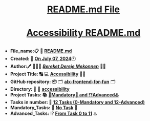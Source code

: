<H1 align="center", height="1500"> <ins> README.md File </ins> </H1>
<H1 align="center"> <ins> Accessibility README.md</ins> </H1>

##

* **File_name:📋** 📖 [**README.md**](https://github.com/BekaHabesha/alx-frontend-for-fun/tree/master/accessibility/README.md)
* **Created: 📅** <ins>**On July 07, 2024**</ins>🕙
* **Author:🖊️** 👨🏻‍💻 [***Bereket Dereje Mekonnen***](https://intranet.alxswe.com/users/BereketDerejeMekonnen) 🧑‍💻
* **Project Title: 🔠**  💻 [**Accessibility**](https://intranet.alxswe.com/projects/1210) 📝🔡
* **GitHub repository: 📦** 🗂 [**alx-frontend-for-fun**](https://github.com/BekaHabesha/alx-frontend-for-fun) 🗂
* **Directory: 💼** 📂 [**accessibility**](https://github.com/BekaHabesha/alx-frontend-for-fun/tree/master/accessibility)
* **Project Tasks: 📚** <ins>**💯Mandatory💯 and ⁉️Advanced♨️**</ins>
* **Tasks in number: 🔢** <ins>**12 Tasks (0-Mandatory and 12-Advanced)**</ins>
* **Mandatory_Tasks:** 💯 <ins>**No Task**</ins> 💯
* **Advanced_Tasks:** ⁉️ <ins>**From Task 0 to 11**</ins> ♨️

###
